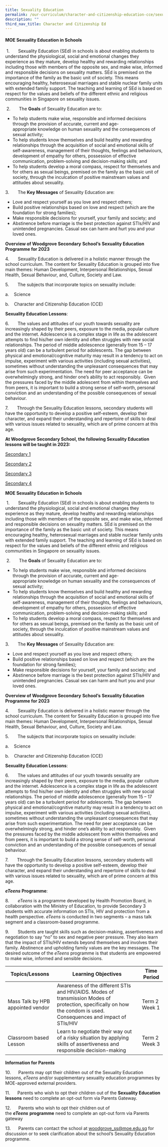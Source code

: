 ```yaml
---
title: Sexuality Education
permalink: /our-curriculum/character-and-citizenship-education-cce/sexuality-education/
description: ""
third_nav_title: Character and Citizenship Ed
---
```

#### MOE Sexuality Education in Schools

 1.       Sexuality Education (SEd) in schools is about enabling students to understand the physiological, social and emotional changes they experience as they mature, develop healthy and rewarding relationships including those with members of the opposite sex, and make wise, informed and responsible decisions on sexuality matters. SEd is premised on the importance of the family as the basic unit of society. This means encouraging healthy, heterosexual marriages and stable nuclear family units with extended family support. The teaching and learning of SEd is based on respect for the values and beliefs of the different ethnic and religious communities in Singapore on sexuality issues.

  

 2.       The **Goals** of Sexuality Education are to:

*   To help students make wise, responsible and informed decisions through the provision of accurate, current and age-appropriate knowledge on human sexuality and the consequences of sexual activity;
*   To help students know themselves and build healthy and rewarding relationships through the acquisition of social and emotional skills of self-awareness, management of their thoughts, feelings and behaviours, development of empathy for others, possession of effective communication, problem-solving and decision-making skills; and
*   To help students develop a moral compass, respect for themselves and for others as sexual beings, premised on the family as the basic unit of society, through the inculcation of positive mainstream values and attitudes about sexuality.

3.       The **Key Messages** of Sexuality Education are:

*   Love and respect yourself as you love and respect others;
*   Build positive relationships based on love and respect (which are the foundation for strong families);
*   Make responsible decisions for yourself, your family and society; and
*   Abstinence before marriage is the best protection against STIs/HIV and unintended pregnancies. Casual sex can harm and hurt you and your loved ones.

**Overview of Woodgrove Secondary** **School’s** **Sexuality Education Programme for 2023**

4.       Sexuality Education is delivered in a holistic manner through the school curriculum. The content for Sexuality Education is grouped into five main themes: Human Development, Interpersonal Relationships, Sexual Health, Sexual Behaviour, and, Culture, Society and Law.

5.       The subjects that incorporate topics on sexuality include:

a.    Science

b.    Character and Citizenship Education (CCE)

  

**Sexuality Education Lessons**:

6.       The values and attitudes of our youth towards sexuality are increasingly shaped by their peers, exposure to the media, popular culture and the internet. Adolescence is a complex stage in life as the adolescent attempts to find his/her own identity and often struggles with new social relationships. The period of middle adolescence (generally from 15 – 17 years old) can be a turbulent period for adolescents. The gap between physical and emotional/cognitive maturity may result in a tendency to act on impulse, experiment with various activities (including sexual activities), sometimes without understanding the unpleasant consequences that may arise from such experimentation. The need for peer acceptance can be overwhelmingly strong, and hinder one’s ability to act responsibly.  Given the pressures faced by the middle adolescent from within themselves and from peers, it is important to build a strong sense of self-worth, personal conviction and an understanding of the possible consequences of sexual behaviour.

7.       Through the Sexuality Education lessons, secondary students will have the opportunity to develop a positive self-esteem, develop their character, and expand their understanding and repertoire of skills to deal with various issues related to sexuality, which are of prime concern at this age.

**At Woodgrove Secondary School, the following Sexuality Education lessons will be taught in 2023:**

[Secondary 1](/files/2023%20info%20on%20sed%20for%20schs%20website%20sec%201.pdf)

[Secondary 2](/files/2023%20info%20on%20sed%20for%20schs%20website%20sec%202.pdf)

[Secondary 3](/files/2023%20info%20on%20sed%20for%20schs%20website%20sec%203.pdf)

[Secondary 4](/files/2023%20info%20on%20sed%20for%20schs%20website%20sec%204.pdf)



**MOE Sexuality Education in Schools**

 1.       Sexuality Education (SEd) in schools is about enabling students to understand the physiological, social and emotional changes they experience as they mature, develop healthy and rewarding relationships including those with members of the opposite sex, and make wise, informed and responsible decisions on sexuality matters. SEd is premised on the importance of the family as the basic unit of society. This means encouraging healthy, heterosexual marriages and stable nuclear family units with extended family support. The teaching and learning of SEd is based on respect for the values and beliefs of the different ethnic and religious communities in Singapore on sexuality issues.

  

 2.       The **Goals** of Sexuality Education are to:

*   To help students make wise, responsible and informed decisions through the provision of accurate, current and age-appropriate knowledge on human sexuality and the consequences of sexual activity;
*   To help students know themselves and build healthy and rewarding relationships through the acquisition of social and emotional skills of self-awareness, management of their thoughts, feelings and behaviours, development of empathy for others, possession of effective communication, problem-solving and decision-making skills; and
*   To help students develop a moral compass, respect for themselves and for others as sexual beings, premised on the family as the basic unit of society, through the inculcation of positive mainstream values and attitudes about sexuality.

3.       The **Key Messages** of Sexuality Education are:

*   Love and respect yourself as you love and respect others;
*   Build positive relationships based on love and respect (which are the foundation for strong families);
*   Make responsible decisions for yourself, your family and society; and
*   Abstinence before marriage is the best protection against STIs/HIV and unintended pregnancies. Casual sex can harm and hurt you and your loved ones.

**Overview of Woodgrove Secondary** **School’s** **Sexuality Education Programme for 2023**

4.       Sexuality Education is delivered in a holistic manner through the school curriculum. The content for Sexuality Education is grouped into five main themes: Human Development, Interpersonal Relationships, Sexual Health, Sexual Behaviour, and, Culture, Society and Law.

5.       The subjects that incorporate topics on sexuality include:

a.    Science

b.    Character and Citizenship Education (CCE)

  

**Sexuality Education Lessons**:

6.       The values and attitudes of our youth towards sexuality are increasingly shaped by their peers, exposure to the media, popular culture and the internet. Adolescence is a complex stage in life as the adolescent attempts to find his/her own identity and often struggles with new social relationships. The period of middle adolescence (generally from 15 – 17 years old) can be a turbulent period for adolescents. The gap between physical and emotional/cognitive maturity may result in a tendency to act on impulse, experiment with various activities (including sexual activities), sometimes without understanding the unpleasant consequences that may arise from such experimentation. The need for peer acceptance can be overwhelmingly strong, and hinder one’s ability to act responsibly.  Given the pressures faced by the middle adolescent from within themselves and from peers, it is important to build a strong sense of self-worth, personal conviction and an understanding of the possible consequences of sexual behaviour.

7.       Through the Sexuality Education lessons, secondary students will have the opportunity to develop a positive self-esteem, develop their character, and expand their understanding and repertoire of skills to deal with various issues related to sexuality, which are of prime concern at this age.



**_eTeens_** **Programme**:

8.       _eTeens_ is a programme developed by Health Promotion Board, in collaboration with the Ministry of Education, to provide Secondary 3 students with accurate information on STIs, HIV and protection from a health perspective. _eTeens_ is conducted in two segments – a mass talk segment and a classroom-based programme.

9.       Students are taught skills such as decision-making, assertiveness and negotiation to say “no” to sex and negative peer pressure. They also learn that the impact of STIs/HIV extends beyond themselves and involves their family. Abstinence and upholding family values are the key messages. The desired outcome of the _eTeens_ programme is that students are empowered to make wise, informed and sensible decisions.

   


| Topics/Lessons |  Learning Objectives | Time Period |
| -------- | -------- | -------- |
| Mass Talk by HPB appointed vendor   | Awareness of the different STIs and HIV/AIDS. Modes of transmission Modes of protection, specifically on how the condom is used. Consequences and impact of STIs/HIV     | Term 2 Week 1     |
| Classroom based Lesson | Learn to negotiate their way out of a risky situation by applying skills of assertiveness and responsible decision-making | Term 2 Week 3 |

**Information for Parents**

10.      Parents may opt their children out of the Sexuality Education lessons, _eTeens_ and/or supplementary sexuality education programmes by MOE-approved external providers.

11.      Parents who wish to opt their children out of the **Sexuality Education lessons** need to complete an opt-out form via Parents Gateway.

12.      Parents who wish to opt their children out of the **_eTeens_** **programme** need to complete an opt-out form via Parents gateway

13.      Parents can contact the school at [woodgrove\_ss@moe.edu.sg](mailto:woodgrove_ss@moe.edu.sg) for discussion or to seek clarification about the school’s Sexuality Education programme.